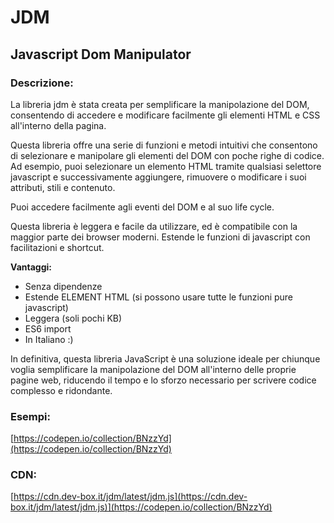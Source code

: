 # JDM

## Javascript Dom Manipulator

### Descrizione:

La libreria jdm è stata creata per semplificare la manipolazione del DOM, consentendo di accedere e modificare facilmente gli elementi HTML e CSS all'interno della pagina.

Questa libreria offre una serie di funzioni e metodi intuitivi che consentono di selezionare e manipolare gli elementi del DOM con poche righe di codice. Ad esempio, puoi selezionare un elemento HTML tramite qualsiasi selettore javascript e successivamente aggiungere, rimuovere o modificare i suoi attributi, stili e contenuto.

Puoi accedere facilmente agli eventi del DOM e al suo life cycle.

Questa libreria è leggera e facile da utilizzare, ed è compatibile con la maggior parte dei browser moderni. Estende le funzioni di javascript con facilitazioni e shortcut.

**Vantaggi:**

* Senza dipendenze
* Estende ELEMENT HTML (si possono usare tutte le funzioni pure javascript)
* Leggera (soli pochi KB)
* ES6 import
* In Italiano :)

In definitiva, questa libreria JavaScript è una soluzione ideale per chiunque voglia semplificare la manipolazione del DOM all'interno delle proprie pagine web, riducendo il tempo e lo sforzo necessario per scrivere codice complesso e ridondante.

### Esempi:

[https://codepen.io/collection/BNzzYd](https://codepen.io/collection/BNzzYd)

### CDN:

[https://cdn.dev-box.it/jdm/latest/jdm.js](https://cdn.dev-box.it/jdm/latest/jdm.js)](https://codepen.io/collection/BNzzYd)
